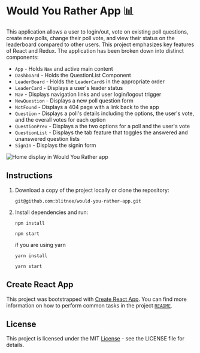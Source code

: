 # Would You Rather App :bar_chart:

This application allows a user to login/out, vote on existing poll questions, create new polls, change their poll vote, and view their status on the leaderboard compared to other users. This project emphasizes key features of React and Redux. The application has been broken down into distinct components:
* `App` - Holds `Nav` and active main content
* `Dashboard` - Holds the QuestionList Component
* `LeaderBoard` - Holds the `LeaderCard`s in the appropriate order
* `LeaderCard` - Displays a user's leader status
* `Nav` - Displays navigation links and user login/logout trigger
* `NewQuestion` - Displays a new poll question form
* `NotFound` - Displays a 404 page with a link back to the app
* `Question` - Displays a poll's details including the options, the user's vote, and the overall votes for each option
* `QuestionPrev` - Displays a the two options for a poll and the user's vote
* `QuestionList` - Displays the tab feature that toggles the answered and unanswered question lists
* `SignIn` - Displays the signin form

![Home display in Would You Rather app](https://github.com/blitnee/would-you-rather-app/blob/master/img/home.png)

## Instructions

1. Download a copy of the project locally or clone the repository:

    `git@github.com:blitnee/would-you-rather-app.git`

2. Install dependencies and run:

    `npm install`

    `npm start`

    if you are using yarn

    `yarn install`

    `yarn start`

## Create React App
This project was bootstrapped with [Create React App](https://github.com/facebookincubator/create-react-app). You can find more information on how to perform common tasks in the project [`README`](https://github.com/facebookincubator/create-react-app/blob/master/packages/react-scripts/template/README.md).

## License
This project is licensed under the MIT [License](https://github.com/computationalcore/myreads/blob/master/LICENSE) - see the LICENSE file for details.